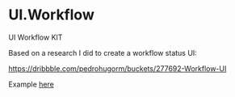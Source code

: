 # UI.Workflow
UI Workflow KIT

Based on a research I did to create a workflow status UI:

https://dribbble.com/pedrohugorm/buckets/277692-Workflow-UI

Example [here](https://github.com/pedrohugorm/UI.Workflow/blob/master/examples/example1.html)
